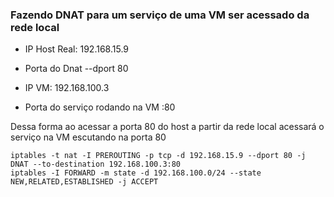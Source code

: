 ### Fazendo DNAT para um serviço de uma VM ser acessado da rede local

- IP Host Real: 192.168.15.9
- Porta do Dnat --dport 80

- IP VM: 192.168.100.3
- Porta do serviço rodando na VM :80

Dessa forma ao acessar a porta 80 do host a partir da rede local acessará o serviço na VM escutando na porta 80

```
iptables -t nat -I PREROUTING -p tcp -d 192.168.15.9 --dport 80 -j DNAT --to-destination 192.168.100.3:80
iptables -I FORWARD -m state -d 192.168.100.0/24 --state NEW,RELATED,ESTABLISHED -j ACCEPT
```


